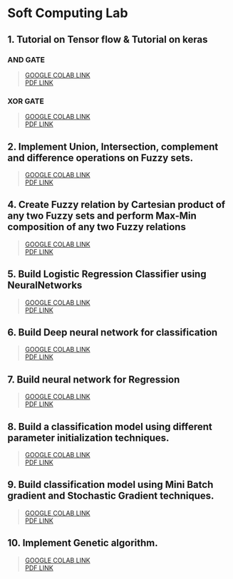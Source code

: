 # Soft Computing Lab

## 1.	Tutorial on Tensor flow  & Tutorial on keras

### AND GATE
> [GOOGLE COLAB LINK](https://colab.research.google.com/drive/1x606Czeuycc6RCnZHnqwNNYySsyJKZ3s?usp=sharing) <br>
> [PDF LINK](https://github.com/avs-abhishek123/SoftComputingLab/blob/main/SoftComputingLabPDFs/EXPT_1_AND_Gate%20-%20Colaboratory.pdf)

### XOR GATE
> [GOOGLE COLAB LINK](https://colab.research.google.com/drive/15KBzksFrZA6g-XzLB4yFTeF5_hRrIjyj?usp=sharing) <br>
> [PDF LINK](https://github.com/avs-abhishek123/SoftComputingLab/blob/main/SoftComputingLabPDFs/EXPT_1_XOR_Gate%20-%20Colaboratory.pdf)

## 2.	Implement Union, Intersection, complement and difference operations on Fuzzy sets.

> [GOOGLE COLAB LINK](https://colab.research.google.com/drive/127Cnc17WbnalUy5ceMoMT7fRhJmp7N8Y?usp=sharing) <br>
> [PDF LINK](https://github.com/avs-abhishek123/SoftComputingLab/blob/main/SoftComputingLabPDFs/EXPT_2_Implement%20Union%2C%20Intersection%2C%20complement%20and%20difference%20operations%20on%20Fuzzy%20sets%2012%20may%202021.ipynb%20-%20Colaboratory.pdf)

## 4.	Create Fuzzy relation by Cartesian product of any two Fuzzy sets and perform Max-Min composition of any two Fuzzy relations

> [GOOGLE COLAB LINK](https://colab.research.google.com/drive/1frqsTfjpeB76elAgrDDufSxPv_UQx1nx?usp=sharing) <br>
> [PDF LINK](https://github.com/avs-abhishek123/SoftComputingLab/blob/main/SoftComputingLabPDFs/EXPT_4_122021601009.ipynb%20-%20Colaboratory.pdf)

## 5.	Build Logistic Regression Classifier using NeuralNetworks

> [GOOGLE COLAB LINK](https://colab.research.google.com/drive/1COfsY15uCayjc4gofI0vkAy1fewE1_7F?usp=sharing) <br>
> [PDF LINK](https://github.com/avs-abhishek123/SoftComputingLab/blob/main/SoftComputingLabPDFs/EXPT_5_Logistic_Regression_Classifier_VDSS09_Abhishek.ipynb%20-%20Colaboratory.pdf)

## 6.	Build Deep neural network for classification

> [GOOGLE COLAB LINK](https://colab.research.google.com/drive/1ErrrUBOi8DL19eN0fALU5BDwPT-kwxtG?usp=sharing) <br>
> [PDF LINK](https://github.com/avs-abhishek123/SoftComputingLab/blob/main/SoftComputingLabPDFs/EXPT_6_122021601009_Abhishek_Neural_network_for_classification.ipynb%20-%20Colaboratory.pdf)

## 7.	Build neural network for Regression

> [GOOGLE COLAB LINK](https://colab.research.google.com/drive/1wHgBIH4nPmLeEomJiq5NgTewOOCiz7Qw?usp=sharing) <br>
> [PDF LINK](https://github.com/avs-abhishek123/SoftComputingLab/blob/main/SoftComputingLabPDFs/EXPT_7_122021601009_Abhishek_Neural_network_for_regression.ipynb%20-%20Colaboratory.pdf)

## 8.	Build a classification model using different parameter initialization techniques.

> [GOOGLE COLAB LINK](https://colab.research.google.com/drive/1v5fdo4fBPDcphBDPKXib1kQ-lQiGTJTL?usp=sharing) <br>
> [PDF LINK](https://github.com/avs-abhishek123/SoftComputingLab/blob/main/SoftComputingLabPDFs/EXPT_8_Classification_Parameter_Initialization.ipynb%20-%20Colaboratory.pdf)

## 9.	Build classification model using Mini Batch gradient and Stochastic Gradient techniques.

> [GOOGLE COLAB LINK](https://colab.research.google.com/drive/1M-zm_AJrZAn9wOQrRIGrHQXoprYsD0hy?usp=sharing) <br>
> [PDF LINK](https://github.com/avs-abhishek123/SoftComputingLab/blob/main/SoftComputingLabPDFs/EXPT_9_122021601009_Abhishek_Build%20classification%20model%20using%20Mini%20Batch%20gradient%20and%20Stochastic%20Gradient%20techniques.pdf)

## 10.	Implement Genetic algorithm.

> [GOOGLE COLAB LINK](https://colab.research.google.com/drive/1ezsAMimH57xpRhDOakn8WxZhALF827BF?usp=sharing) <br>
> [PDF LINK](https://github.com/avs-abhishek123/SoftComputingLab/blob/main/SoftComputingLabPDFs/EXPT_10_122021601009_Abhishek_Implement_Genetic_algorithm.pdf)
